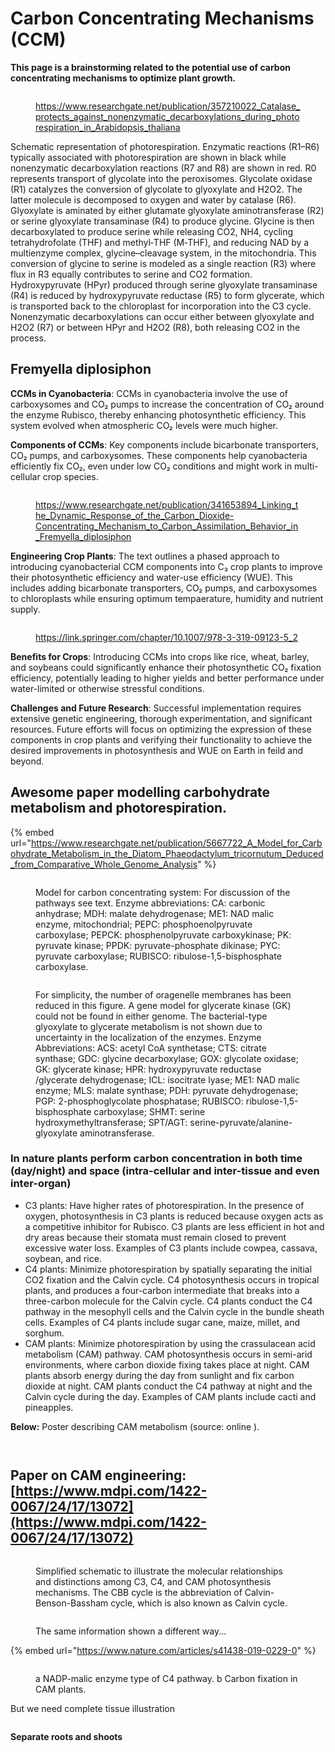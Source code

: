 # Carbon Concentrating Mechanisms (CCM)

**This page is a brainstorming related to the potential use of carbon concentrating mechanisms to optimize plant growth.**&#x20;

<figure><img src=".gitbook/assets/image (12).png" alt=""><figcaption><p><a href="https://www.researchgate.net/publication/357210022_Catalase_protects_against_nonenzymatic_decarboxylations_during_photorespiration_in_Arabidopsis_thaliana">https://www.researchgate.net/publication/357210022_Catalase_protects_against_nonenzymatic_decarboxylations_during_photorespiration_in_Arabidopsis_thaliana</a></p></figcaption></figure>

Schematic representation of photorespiration. Enzymatic reactions (R1–R6) typically associated with photorespiration are shown in black while nonenzymatic decarboxylation reactions (R7 and R8) are shown in red. R0 represents transport of glycolate into the peroxisomes. Glycolate oxidase (R1) catalyzes the conversion of glycolate to glyoxylate and H2O2. The latter molecule is decomposed to oxygen and water by catalase (R6). Glyoxylate is aminated by either glutamate glyoxylate aminotransferase (R2) or serine glyoxylate transaminase (R4) to produce glycine. Glycine is then decarboxylated to produce serine while releasing CO2, NH4, cycling tetrahydrofolate (THF) and methyl‐THF (M‐THF), and reducing NAD by a multienzyme complex, glycine–cleavage system, in the mitochondria. This conversion of glycine to serine is modeled as a single reaction (R3) where flux in R3 equally contributes to serine and CO2 formation. Hydroxypyruvate (HPyr) produced through serine glyoxylate transaminase (R4) is reduced by hydroxypyruvate reductase (R5) to form glycerate, which is transported back to the chloroplast for incorporation into the C3 cycle. Nonenzymatic decarboxylations can occur either between glyoxylate and H2O2 (R7) or between HPyr and H2O2 (R8), both releasing CO2 in the process.



## Fremyella diplosiphon&#x20;



**CCMs in Cyanobacteria**: CCMs in cyanobacteria involve the use of carboxysomes and CO₂ pumps to increase the concentration of CO₂ around the enzyme Rubisco, thereby enhancing photosynthetic efficiency. This system evolved when atmospheric CO₂ levels were much higher.

**Components of CCMs**: Key components include bicarbonate transporters, CO₂ pumps, and carboxysomes. These components help cyanobacteria efficiently fix CO₂, even under low CO₂ conditions and might work in multi-cellular crop species.

<figure><img src=".gitbook/assets/image (1).png" alt=""><figcaption><p><a href="https://www.researchgate.net/publication/341653894_Linking_the_Dynamic_Response_of_the_Carbon_Dioxide-Concentrating_Mechanism_to_Carbon_Assimilation_Behavior_in_Fremyella_diplosiphon">https://www.researchgate.net/publication/341653894_Linking_the_Dynamic_Response_of_the_Carbon_Dioxide-Concentrating_Mechanism_to_Carbon_Assimilation_Behavior_in_Fremyella_diplosiphon</a></p></figcaption></figure>





**Engineering Crop Plants**: The text outlines a phased approach to introducing cyanobacterial CCM components into C₃ crop plants to improve their photosynthetic efficiency and water-use efficiency (WUE). This includes adding bicarbonate transporters, CO₂ pumps, and carboxysomes to chloroplasts while ensuring optimum tempaerature, humidity and nutrient supply.

<figure><img src=".gitbook/assets/image.png" alt=""><figcaption><p><a href="https://link.springer.com/chapter/10.1007/978-3-319-09123-5_2">https://link.springer.com/chapter/10.1007/978-3-319-09123-5_2</a></p></figcaption></figure>



**Benefits for Crops**: Introducing CCMs into crops like rice, wheat, barley, and soybeans could significantly enhance their photosynthetic CO₂ fixation efficiency, potentially leading to higher yields and better performance under water-limited or otherwise stressful conditions.

**Challenges and Future Research**: Successful implementation requires extensive genetic engineering, thorough experimentation, and significant resources. Future efforts will focus on optimizing the expression of these components in crop plants and verifying their functionality to achieve the desired improvements in photosynthesis and WUE on Earth in feild and beyond.



## Awesome paper modelling carbohydrate metabolism and photorespiration.&#x20;

{% embed url="https://www.researchgate.net/publication/5667722_A_Model_for_Carbohydrate_Metabolism_in_the_Diatom_Phaeodactylum_tricornutum_Deduced_from_Comparative_Whole_Genome_Analysis" %}

<figure><img src=".gitbook/assets/image (4).png" alt=""><figcaption><p>Model for carbon concentrating system: For discussion of the pathways see text. Enzyme abbreviations: CA: carbonic anhydrase; MDH: malate dehydrogenase; ME1: NAD malic enzyme, mitochondrial; PEPC: phosphoenolpyruvate carboxylase; PEPCK: phosphenolpyruvate carboxykinase; PK: pyruvate kinase; PPDK: pyruvate-phosphate dikinase; PYC: pyruvate carboxylase; RUBISCO: ribulose-1,5-bisphosphate carboxylase.</p></figcaption></figure>



<figure><img src=".gitbook/assets/image (3).png" alt=""><figcaption><p>For simplicity, the number of oragenelle membranes has been reduced in this figure. A gene model for glycerate kinase (GK) could not be found in either genome. The bacterial-type glyoxylate to glycerate metabolism is not shown due to uncertainty in the localization of the enzymes. Enzyme Abbreviations: ACS: acetyl CoA synthetase; CTS: citrate synthase; GDC: glycine decarboxylase; GOX: glycolate oxidase; GK: glycerate kinase; HPR: hydroxypyruvate reductase /glycerate dehydrogenase; ICL: isocitrate lyase; ME1: NAD malic enzyme; MLS: malate synthase; PDH: pyruvate dehydrogenase; PGP: 2-phosphoglycolate phosphatase; RUBISCO: ribulose-1,5-bisphosphate carboxylase; SHMT: serine hydroxymethyltransferase; SPT/AGT: serine-pyruvate/alanine-glyoxylate aminotransferase.</p></figcaption></figure>



### **In nature plants perform carbon concentration in both time (day/night) and space (intra-cellular and inter-tissue and even inter-organ)**

* C3 plants: Have higher rates of photorespiration. In the presence of oxygen, photosynthesis in C3 plants is reduced because oxygen acts as a competitive inhibitor for Rubisco. C3 plants are less efficient in hot and dry areas because their stomata must remain closed to prevent excessive water loss. Examples of C3 plants include cowpea, cassava, soybean, and rice.
* C4 plants: Minimize photorespiration by spatially separating the initial CO2 fixation and the Calvin cycle. C4 photosynthesis occurs in tropical plants, and produces a four-carbon intermediate that breaks into a three-carbon molecule for the Calvin cycle. C4 plants conduct the C4 pathway in the mesophyll cells and the Calvin cycle in the bundle sheath cells. Examples of C4 plants include sugar cane, maize, millet, and sorghum.
* CAM plants: Minimize photorespiration by using the crassulacean acid metabolism (CAM) pathway. CAM photosynthesis occurs in semi-arid environments, where carbon dioxide fixing takes place at night. CAM plants absorb energy during the day from sunlight and fix carbon dioxide at night. CAM plants conduct the C4 pathway at night and the Calvin cycle during the day. Examples of CAM plants include cacti and pineapples.

**Below:** Poster describing CAM metabolism (source: online ).&#x20;

<figure><img src=".gitbook/assets/image (5).png" alt=""><figcaption></figcaption></figure>

<figure><img src=".gitbook/assets/image (7).png" alt=""><figcaption></figcaption></figure>

## Paper on CAM engineering: [https://www.mdpi.com/1422-0067/24/17/13072](https://www.mdpi.com/1422-0067/24/17/13072)

<figure><img src=".gitbook/assets/image (8).png" alt=""><figcaption><p>Simplified schematic to illustrate the molecular relationships and distinctions among C3, C4, and CAM photosynthesis mechanisms. The CBB cycle is the abbreviation of Calvin-Benson-Bassham cycle, which is also known as Calvin cycle.</p></figcaption></figure>



<figure><img src=".gitbook/assets/image (10).png" alt=""><figcaption><p>The same information shown a different way... </p></figcaption></figure>



{% embed url="https://www.nature.com/articles/s41438-019-0229-0" %}

<figure><img src=".gitbook/assets/image (9).png" alt=""><figcaption><p>a NADP-malic enzyme type of C4 pathway. b Carbon fixation in CAM plants.</p></figcaption></figure>





But we need complete tissue illustration&#x20;

<figure><img src=".gitbook/assets/image (11).png" alt=""><figcaption></figcaption></figure>



**Separate roots and shoots**
